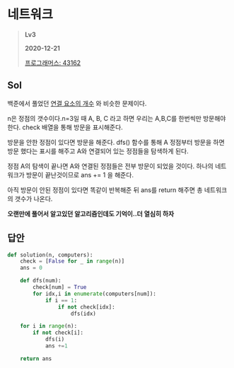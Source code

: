 # 네트워크
> **Lv3**
>
> **2020-12-21**
>
> [프로그래머스: 43162](https://programmers.co.kr/learn/courses/30/lessons/43162)


## Sol
백준에서 풀었던 [연결 요소의 개수](https://www.acmicpc.net/problem/11724) 와 비슷한 문제이다.

n은 정점의 갯수이다.n=3일 때 A, B, C 라고 하면 우리는 A,B,C를 한번씩만 방문해야 한다.
check 배열을 통해 방문을 표시해준다.

방문을 안한 정점이 있다면 방문을 해준다. dfs() 함수를 통해 A 정점부터 방문을 하면 방문 했다는 표시를 해주고
A와 연결되어 있는 정점들을 탐색하게 된다.

정점 A의 탐색이 끝나면 A와 연결된 정점들은 전부 방문이 되었을 것이다. 하나의 네트워크가 방문이 끝난것이므로 ans += 1 을 해준다. 

아직 방문이 안된 정점이 있다면 똑같이 반복해준 뒤 ans를 return 해주면 총 네트워크의 갯수가 나온다.




**오랜만에 풀어서 알고있던 알고리즘인데도 기억이..더 열심히 하자**

## 답안
```python
def solution(n, computers):
    check = [False for _ in range(n)]
    ans = 0

    def dfs(num):
        check[num] = True
        for idx,i in enumerate(computers[num]):
            if i == 1:
                if not check[idx]:
                    dfs(idx)

    for i in range(n):
        if not check[i]:
            dfs(i)
            ans +=1

    return ans
```